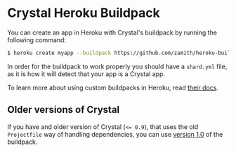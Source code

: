 # Crystal Heroku Buildpack

You can create an app in Heroku with Crystal's buildpack by running the
following command:

```bash
$ heroku create myapp --buildpack https://github.com/zamith/heroku-buildpack-crystal.git
```

In order for the buildpack to work properly you should have a `shard.yml`
file, as it is how it will detect that your app is a Crystal app.

To learn more about using custom buildpacks in Heroku, read [their docs](https://devcenter.heroku.com/articles/third-party-buildpacks#using-a-custom-buildpack).

## Older versions of Crystal

If you have and older version of Crystal (`<= 0.9`), that uses the old
`Projectfile` way of handling dependencies, you can use
[version 1.0](https://github.com/zamith/heroku-buildpack-crystal/tree/v1.0.0) of
the buildpack.
